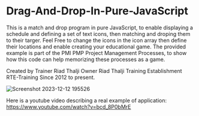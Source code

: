 # Drag-And-Drop-In-Pure-JavaScript
This is a match and drop program in pure JavaScript, to enable displaying a schedule and defining a set of text icons, then matching and droping them to their targer.
Feel Free to change the icons in the icon array then define their locations and enable creating your educational game.
The provided example is part of the PMI PMP Project Management Processes, to show how this code can help memorizing these processes as a game.

Created by Trainer Riad Thalji
Owner Riad Thalji Training Establishment RTE-Training Since 2012 to present.

![Screenshot 2023-12-12 195526](https://github.com/rthalji/Drag-And-Drop-In-Pure-JavaScript/assets/59248461/c31ba597-39aa-4fc9-8d65-8ef719322c25)

Here is a youtube video describing a real example of application:
https://www.youtube.com/watch?v=bcd_8P0bMrE


